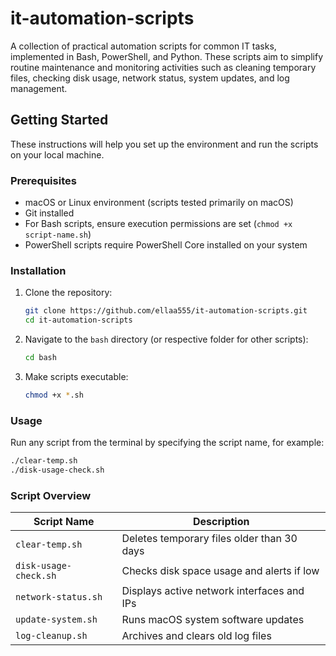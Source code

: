 # it-automation-scripts

A collection of practical automation scripts for common IT tasks, implemented in Bash, PowerShell, and Python. These scripts aim to simplify routine maintenance and monitoring activities such as cleaning temporary files, checking disk usage, network status, system updates, and log management.

## Getting Started

These instructions will help you set up the environment and run the scripts on your local machine.

### Prerequisites

- macOS or Linux environment (scripts tested primarily on macOS)
- Git installed
- For Bash scripts, ensure execution permissions are set (`chmod +x script-name.sh`)
- PowerShell scripts require PowerShell Core installed on your system

### Installation

1. Clone the repository:
    ```bash
    git clone https://github.com/ellaa555/it-automation-scripts.git
    cd it-automation-scripts
    ```

2. Navigate to the `bash` directory (or respective folder for other scripts):
    ```bash
    cd bash
    ```

3. Make scripts executable:
    ```bash
    chmod +x *.sh
    ```

### Usage

Run any script from the terminal by specifying the script name, for example:

```bash
./clear-temp.sh
./disk-usage-check.sh
```

### Script Overview

| Script Name           | Description                                |
| --------------------- | ------------------------------------------ |
| `clear-temp.sh`       | Deletes temporary files older than 30 days |
| `disk-usage-check.sh` | Checks disk space usage and alerts if low  |
| `network-status.sh`   | Displays active network interfaces and IPs |
| `update-system.sh`    | Runs macOS system software updates         |
| `log-cleanup.sh`      | Archives and clears old log files          |


